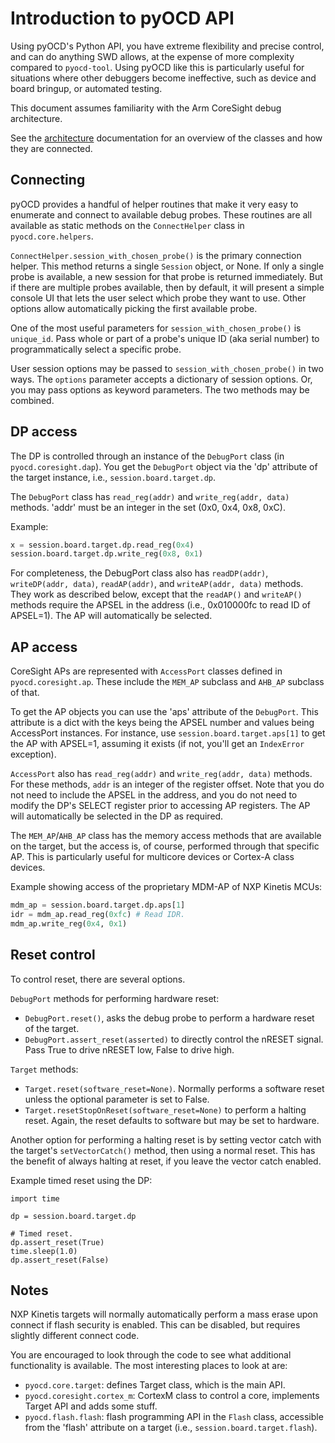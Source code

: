 Introduction to pyOCD API
=========================

Using pyOCD's Python API, you have extreme flexibility and precise control, and can do anything
SWD allows, at the expense of more complexity compared to `pyocd-tool`. Using pyOCD like this is
particularly useful for situations where other debuggers become ineffective, such as device and
board bringup, or automated testing.

This document assumes familiarity with the Arm CoreSight debug architecture.

See the [architecture](ARCHITECTURE.md) documentation for an overview of the classes and how
they are connected.

## Connecting

pyOCD provides a handful of helper routines that make it very easy to enumerate and connect to
available debug probes. These routines are all available as static methods on the `ConnectHelper`
class in `pyocd.core.helpers`.

`ConnectHelper.session_with_chosen_probe()` is the primary connection helper. This method returns
a single `Session` object, or None. If only a single probe is available, a new session for that
probe is returned immediately. But if there are multiple probes available, then by default, it will
present a simple console UI that lets the user select which probe they want to use. Other options
allow automatically picking the first available probe.

One of the most useful parameters for `session_with_chosen_probe()` is `unique_id`. Pass whole or
part of a probe's unique ID (aka serial number) to programmatically select a specific probe.

User session options may be passed to `session_with_chosen_probe()` in two ways. The `options`
parameter accepts a dictionary of session options. Or, you may pass options as keyword parameters.
The two methods may be combined.


## DP access

The DP is controlled through an instance of the `DebugPort` class (in `pyocd.coresight.dap`). You
get the `DebugPort` object via the 'dp' attribute of the target instance, i.e., `session.board.target.dp`.

The `DebugPort` class has `read_reg(addr)` and `write_reg(addr, data)` methods. 'addr' must be an
integer in the set (0x0, 0x4, 0x8, 0xC).

Example:
```py
x = session.board.target.dp.read_reg(0x4)
session.board.target.dp.write_reg(0x8, 0x1)
```

For completeness, the DebugPort class also has `readDP(addr)`, `writeDP(addr, data)`, `readAP(addr)`, and
`writeAP(addr, data)` methods. They work as described below, except that the `readAP()` and `writeAP()` methods
require the APSEL in the address (i.e., 0x010000fc to read ID of APSEL=1). The AP will automatically be
selected.


## AP access

CoreSight APs are represented with `AccessPort` classes defined in `pyocd.coresight.ap`. These include
the `MEM_AP` subclass and `AHB_AP` subclass of that.

To get the AP objects you can use the 'aps' attribute of the `DebugPort`. This attribute is a dict
with the keys being the APSEL number and values being AccessPort instances. For instance, use
`session.board.target.aps[1]` to get the AP with APSEL=1, assuming it exists (if not, you'll get an
`IndexError` exception).

`AccessPort` also has `read_reg(addr)` and `write_reg(addr, data)` methods. For these methods, `addr` is
an integer of the register offset. Note that you do not need to include the APSEL in the address, and
you do not need to modify the DP's SELECT register prior to accessing AP registers. The AP will
automatically be selected in the DP as required.

The `MEM_AP`/`AHB_AP` class has the memory access methods that are available on
the target, but the access is, of course, performed through that specific AP. This is particularly
useful for multicore devices or Cortex-A class devices.

Example showing access of the proprietary MDM-AP of NXP Kinetis MCUs:
```py
mdm_ap = session.board.target.dp.aps[1]
idr = mdm_ap.read_reg(0xfc) # Read IDR.
mdm_ap.write_reg(0x4, 0x1)
```


## Reset control

To control reset, there are several options.

`DebugPort` methods for performing hardware reset:
- `DebugPort.reset()`, asks the debug probe to perform a hardware reset of the target.
- `DebugPort.assert_reset(asserted)` to directly control the nRESET signal. Pass True to drive
  nRESET low, False to drive high.

`Target` methods:
- `Target.reset(software_reset=None)`. Normally performs a software reset unless the optional parameter
  is set to False.
- `Target.resetStopOnReset(software_reset=None)` to perform a halting reset. Again, the reset defaults
  to software but may be set to hardware.

Another option for performing a halting reset is by setting vector catch with the target's `setVectorCatch()`
method, then using a normal reset. This has the benefit of always halting at reset, if you leave the
vector catch enabled.

Example timed reset using the DP:
```
import time

dp = session.board.target.dp

# Timed reset.
dp.assert_reset(True)
time.sleep(1.0)
dp.assert_reset(False)
```


## Notes

NXP Kinetis targets will normally automatically perform a mass erase upon connect if flash security is
enabled. This can be disabled, but requires slightly different connect code.

You are encouraged to look through the code to see what additional functionality is available. The
most interesting places to look at are:

- `pyocd.core.target`: defines Target class, which is the main API.
- `pyocd.coresight.cortex_m`: CortexM class to control a core, implements Target API and adds
some stuff.
- `pyocd.flash.flash`: flash programming API in the `Flash` class, accessible from the 'flash'
attribute on a target (i.e., `session.board.target.flash`).



